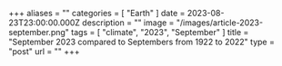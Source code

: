 +++
aliases = ""
categories = [ "Earth" ]
date = 2023-08-23T23:00:00.000Z
description = ""
image = "/images/article-2023-september.png"
tags = [ "climate", "2023", "September" ]
title = "September 2023 compared to Septembers from 1922 to 2022"
type = "post"
url = ""
+++

